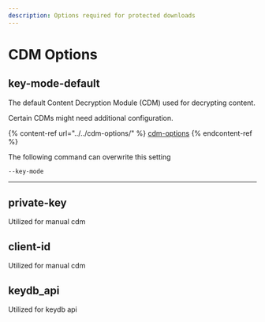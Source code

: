 ```yaml
---
description: Options required for protected downloads
---
```


# CDM Options

## key-mode-default

The default Content Decryption Module (CDM) used for decrypting content.&#x20;

Certain CDMs might need additional configuration.

{% content-ref url="../../cdm-options/" %}
[cdm-options](../../cdm-options/)
{% endcontent-ref %}

The following command can overwrite this setting

```
--key-mode 
```

***

## private-key

Utilized for manual cdm

## client-id

Utilized for manual cdm

## keydb\_api

Utilized for keydb api







